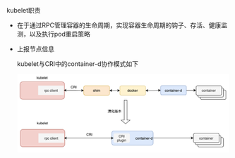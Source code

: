 kubelet职责

* 在于通过RPC管理容器的生命周期，实现容器生命周期的钩子、存活、健康监测，以及执行pod重启策略

* 上报节点信息

  kubelet与CRI中的container-d协作模式如下

  ![image-20220409192910607](../pics/kubelet.png)


